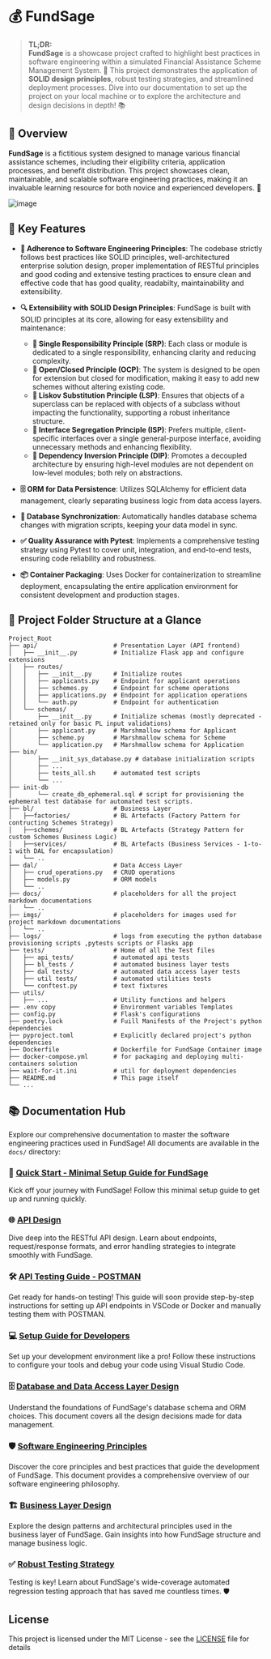 # 💰 FundSage

> **TL;DR:**  
> **FundSage** is a showcase project crafted to highlight best practices in software engineering within a simulated Financial Assistance Scheme Management System. 🚀 This project demonstrates the application of **SOLID design principles**, robust testing strategies, and streamlined deployment processes. Dive into our documentation to set up the project on your local machine or to explore the architecture and design decisions in depth! 📚


## 🌟 Overview

**FundSage** is a fictitious system designed to manage various financial assistance schemes, including their eligibility criteria, application processes, and benefit distribution. This project showcases clean, maintainable, and scalable software engineering practices, making it an invaluable learning resource for both novice and experienced developers. 🚀

![image](https://github.com/user-attachments/assets/c2a9e859-393e-4ff8-b4a5-c5deb65ef53e)


## 🔑 Key Features

- **🔧 Adherence to Software Engineering Principles**: The codebase strictly follows best practices like SOLID principles, well-architectured enterprise solution design, proper implementation of RESTful principles and good coding and extensive testing practices to ensure clean and effective code that has good quality, readabilty, maintainability and extensibility.

- **🔍 Extensibility with SOLID Design Principles**: FundSage is built with SOLID principles at its core, allowing for easy extensibility and maintenance:
  - **📝 Single Responsibility Principle (SRP)**: Each class or module is dedicated to a single responsibility, enhancing clarity and reducing complexity.
  - **🚪 Open/Closed Principle (OCP)**: The system is designed to be open for extension but closed for modification, making it easy to add new schemes without altering existing code.
  - **🔄 Liskov Substitution Principle (LSP)**: Ensures that objects of a superclass can be replaced with objects of a subclass without impacting the functionality, supporting a robust inheritance structure.
  - **🔗 Interface Segregation Principle (ISP)**: Prefers multiple, client-specific interfaces over a single general-purpose interface, avoiding unnecessary methods and enhancing flexibility.
  - **🔄 Dependency Inversion Principle (DIP)**: Promotes a decoupled architecture by ensuring high-level modules are not dependent on low-level modules; both rely on abstractions.

- **🗄️ ORM for Data Persistence**: Utilizes SQLAlchemy for efficient data management, clearly separating business logic from data access layers.

- **🔄 Database Synchronization**: Automatically handles database schema changes with migration scripts, keeping your data model in sync.

- **✅ Quality Assurance with Pytest**: Implements a comprehensive testing strategy using Pytest to cover unit, integration, and end-to-end tests, ensuring code reliability and robustness.

- **📦 Container Packaging**: Uses Docker for containerization to streamline deployment, encapsulating the entire application environment for consistent development and production stages.

## 📂 Project Folder Structure at a Glance

```
Project_Root
├── api/                     # Presentation Layer (API frontend)
│   ├── __init__.py          # Initialize Flask app and configure extensions
│   ├── routes/
│   │   ├── __init__.py      # Initialize routes
│   │   ├── applicants.py    # Endpoint for applicant operations
│   │   ├── schemes.py       # Endpoint for scheme operations
│   │   ├── applications.py  # Endpoint for application operations
│   │   └── auth.py          # Endpoint for authentication
│   └── schemas/
│       ├── __init__.py      # Initialize schemas (mostly deprecated - retained only for basic PL input validations)
│       ├── applicant.py     # Marshmallow schema for Applicant
│       ├── scheme.py        # Marshmallow schema for Scheme
│       └── application.py   # Marshmallow schema for Application
├── bin/
│       ├── __init_sys_database.py # database initialization scripts
│       ├── ...
│       ├── tests_all.sh     # automated test scripts
│       └── ...
├── init-db
│       └── create_db_ephemeral.sql # script for provisioning the ephemeral test database for automated test scripts. 
├── bl/                      # Business Layer
│   ├──factories/            # BL Artefacts (Factory Pattern for contructing Schemes Strategy)
│   ├──schemes/              # BL Artefacts (Strategy Pattern for custom Schemes Business Logic)
│   ├──services/             # BL Artefacts (Business Services - 1-to-1 with DAL for encapsulation)
│   └── ..
├── dal/                     # Data Access Layer
│   ├── crud_operations.py   # CRUD operations
│   ├── models.py            # ORM models
│   └── ..
├── docs/                    # placeholders for all the project markdown documentations
│   └── ..
├── imgs/                    # placeholders for images used for project markdown documentations
│   └── ..
├── logs/                    # logs from executing the python database provisioning scripts ,pytests scripts or Flasks app
├── tests/                   # Home of all the Test files
│   ├── api_tests/           # automated api tests  
│   ├── bl_tests /           # automated business layer tests
│   ├── dal tests/           # automated data access layer tests
│   ├── util tests/          # automated utilities tests
│   └── conftest.py          # text fixtures
├── utils/
│   ├── ...                  # Utility functions and helpers
├── .env copy                # Environment variables Templates
├── config.py                # Flask's configurations
├── poetry.lock              # Fuill Manifests of the Project's python dependencies
├── pyproject.toml           # Explicitly declared project's python dependencies
├── Dockerfile               # Dockerfile for FundSage Container image
├── docker-compose.yml       # for packaging and deploying multi-containers solution
├── wait-for-it.ini          # util for deployment dependencies
├── README.md                # This page itself 
└── ...
```

## 📚 Documentation Hub

Explore our comprehensive documentation to master the software engineering practices used in FundSage! All documents are available in the `docs/` directory:

### 🚀 [Quick Start - Minimal Setup Guide for FundSage](https://github.com/jawkh/gt_cdt_swe_test/blob/main/docs/deployment_guide.md)
Kick off your journey with FundSage! Follow this minimal setup guide to get up and running quickly.

### 🌐 [API Design](https://github.com/jawkh/gt_cdt_swe_test/blob/main/docs/api_design.md) 
Dive deep into the RESTful API design. Learn about endpoints, request/response formats, and error handling strategies to integrate smoothly with FundSage.

### 🛠️ [API Testing Guide - POSTMAN](https://github.com/jawkh/gt_cdt_swe_test/blob/main/docs/api_testing.md) 
Get ready for hands-on testing! This guide will soon provide step-by-step instructions for setting up API endpoints in VSCode or Docker and manually testing them with POSTMAN.

### 💻 [Setup Guide for Developers](https://github.com/jawkh/gt_cdt_swe_test/blob/main/docs/setup_guide_for_dev.md)
Set up your development environment like a pro! Follow these instructions to configure your tools and debug your code using Visual Studio Code.

### 🗄️ [Database and Data Access Layer Design](https://github.com/jawkh/gt_cdt_swe_test/blob/main/docs/db_design.md) 
Understand the foundations of FundSage's database schema and ORM choices. This document covers all the design decisions made for data management.

### 🛡️ [Software Engineering Principles](https://github.com/jawkh/gt_cdt_swe_test/blob/main/docs/sw__eng_principles.md) 
Discover the core principles and best practices that guide the development of FundSage. This document provides a comprehensive overview of our software engineering philosophy.

### 🏗️ [Business Layer Design](https://github.com/jawkh/gt_cdt_swe_test/blob/main/docs/bl_design.md) 
Explore the design patterns and architectural principles used in the business layer of FundSage. Gain insights into how FundSage structure and manage business logic.

### ✅ [Robust Testing Strategy](https://github.com/jawkh/gt_cdt_swe_test/blob/main/docs/testing_strategy.md)
Testing is key! Learn about FundSage's wide-coverage automated regression testing approach that has saved me countless times. 🛡️



## License

This project is licensed under the MIT License - see the [LICENSE](LICENSE) file for details
